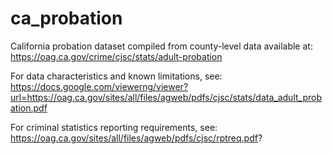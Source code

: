 # ca_probation

California probation dataset compiled from county-level data available at: 
https://oag.ca.gov/crime/cjsc/stats/adult-probation 

For data characteristics and known limitations, see:
https://docs.google.com/viewerng/viewer?url=https://oag.ca.gov/sites/all/files/agweb/pdfs/cjsc/stats/data_adult_probation.pdf 

For criminal statistics reporting requirements, see:
https://oag.ca.gov/sites/all/files/agweb/pdfs/cjsc/rptreq.pdf? 
